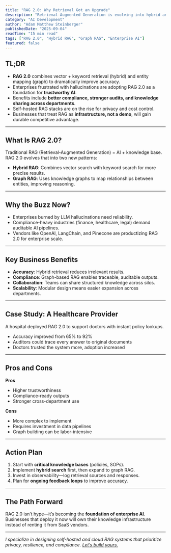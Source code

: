 ```yaml
---
title: "RAG 2.0: Why Retrieval Got an Upgrade"
description: "Retrieval-Augmented Generation is evolving into hybrid and graph-based systems. Learn how RAG 2.0 improves accuracy, compliance, and enterprise knowledge management."
category: "AI Development"
author: "Adam Matthew Steinberger"
publishedDate: "2025-09-04"
readTime: "15 min read"
tags: ["RAG 2.0", "Hybrid RAG", "Graph RAG", "Enterprise AI"]
featured: false
---
```


## TL;DR
- **RAG 2.0** combines vector + keyword retrieval (hybrid) and entity mapping (graph) to dramatically improve accuracy.  
- Enterprises frustrated with hallucinations are adopting RAG 2.0 as a foundation for **trustworthy AI**.  
- Benefits include **better compliance, stronger audits, and knowledge sharing across departments**.  
- Self-hosted RAG stacks are on the rise for privacy and cost control.  
- Businesses that treat RAG as **infrastructure, not a demo**, will gain durable competitive advantage.  

---

## What Is RAG 2.0?

Traditional RAG (Retrieval-Augmented Generation) = AI + knowledge base.  
RAG 2.0 evolves that into two new patterns:  

- **Hybrid RAG**: Combines vector search with keyword search for more precise results.  
- **Graph RAG**: Uses knowledge graphs to map relationships between entities, improving reasoning.  

---

## Why the Buzz Now?

- Enterprises burned by LLM hallucinations need reliability.  
- Compliance-heavy industries (finance, healthcare, legal) demand auditable AI pipelines.  
- Vendors like OpenAI, LangChain, and Pinecone are productizing RAG 2.0 for enterprise scale.  

---

## Key Business Benefits

- **Accuracy**: Hybrid retrieval reduces irrelevant results.  
- **Compliance**: Graph-based RAG enables traceable, auditable outputs.  
- **Collaboration**: Teams can share structured knowledge across silos.  
- **Scalability**: Modular design means easier expansion across departments.  

---

## Case Study: A Healthcare Provider

A hospital deployed RAG 2.0 to support doctors with instant policy lookups.  

- Accuracy improved from 65% to 92%  
- Auditors could trace every answer to original documents  
- Doctors trusted the system more, adoption increased  

---

## Pros and Cons

**Pros**  
- Higher trustworthiness  
- Compliance-ready outputs  
- Stronger cross-department use  

**Cons**  
- More complex to implement  
- Requires investment in data pipelines  
- Graph building can be labor-intensive  

---

## Action Plan

1. Start with **critical knowledge bases** (policies, SOPs).  
2. Implement **hybrid search** first, then expand to graph RAG.  
3. Invest in observability—log retrieval sources and responses.  
4. Plan for **ongoing feedback loops** to improve accuracy.  

---

## The Path Forward

RAG 2.0 isn’t hype—it’s becoming the **foundation of enterprise AI**. Businesses that deploy it now will own their knowledge infrastructure instead of renting it from SaaS vendors.  

---

*I specialize in designing self-hosted and cloud RAG systems that prioritize privacy, resilience, and compliance. [Let’s build yours.](/services/ai-consulting)*
